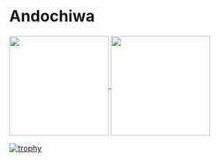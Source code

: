 # Andochiwa

<p>
  <a href="https://github.com/andochiwa/github-readme-stats">
    <img align="center" height="180px" src="https://github-readme-stats.vercel.app/api?username=andochiwa&count_private=true&show_icons=true&theme=algolia" />
  </a>
  <a href="https://github.com/andochiwa/github-readme-stats">
    <img align="center" height="180px" src="https://github-readme-stats.vercel.app/api/top-langs/?username=andochiwa&layout=compact&theme=algolia&repo=github-readme-stats&langs_count=15" />
  </a>  
</p>

[![trophy](https://github-profile-trophy.vercel.app/?username=andochiwa&title=MultiLanguage,Joined2020,Commit,Repositories,Stars&margin-w=15)](https://github.com/andochiwa/github-profile-trophy)

